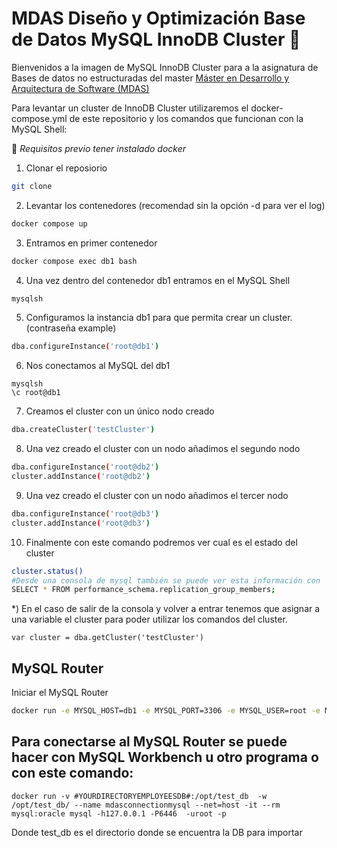 # MDAS Diseño y Optimización Base de Datos MySQL InnoDB Cluster :tada:

Bienvenidos a la imagen de MySQL InnoDB Cluster para a la asignatura de Bases de datos no estructuradas del master [Máster en Desarrollo y Arquitectura de Software (MDAS)](https://www.salleurl.edu/es/estudios/master-en-desarrollo-y-arquitectura-software)

Para levantar un cluster de InnoDB Cluster utilizaremos el docker-compose.yml de este repositorio y los comandos que funcionan con la MySQL Shell:

:wave: *Requisitos previo tener instalado docker*

1) Clonar el reposiorio
```bash
git clone
```
2) Levantar los contenedores (recomendad sin la opción -d para ver el log)
```bash
docker compose up
```
3) Entramos en primer contenedor 
```bash
docker compose exec db1 bash
```
4) Una vez dentro del contenedor db1 entramos en el MySQL Shell
```bash
mysqlsh
```
5) Configuramos la instancia db1 para que permita crear un cluster. (contraseña example)
```bash
dba.configureInstance('root@db1')
```
6) Nos conectamos al MySQL del db1
```
mysqlsh 
\c root@db1
```
7) Creamos el cluster con un único nodo creado
```bash
dba.createCluster('testCluster')
```
8) Una vez creado el cluster con un nodo añadimos el segundo nodo
```bash
dba.configureInstance('root@db2')
cluster.addInstance('root@db2')
```
9) Una vez creado el cluster con un nodo añadimos el tercer nodo
```bash
dba.configureInstance('root@db3')
cluster.addInstance('root@db3')
```

10) Finalmente con este comando podremos ver cual es el estado del cluster
```bash
cluster.status()
#Desde una consola de mysql también se puede ver esta información con
SELECT * FROM performance_schema.replication_group_members;
```

*) En el caso de salir de la consola y volver a entrar tenemos que asignar a una variable el cluster para poder utilizar los comandos del cluster.
```
var cluster = dba.getCluster('testCluster')
```


## MySQL Router

Iniciar el MySQL Router

```bash
docker run -e MYSQL_HOST=db1 -e MYSQL_PORT=3306 -e MYSQL_USER=root -e MYSQL_PASSWORD=example -e MYSQL_INNODB_CLUSTER_MEMBERS=3 --network=mdasbbdddisenoyoptimizacioninnodbcluster_mdasnet -p 6446:6446 -p 6447:6447 -p 6448:6448 -p 6449:6449 -p 8443:8443  -ti mysql/mysql-router 
```

## Para conectarse al MySQL Router se puede hacer con MySQL Workbench u otro programa o con este comando:
```
docker run -v #YOURDIRECTORYEMPLOYEESDB#:/opt/test_db  -w /opt/test_db/ --name mdasconnectionmysql --net=host -it --rm mysql:oracle mysql -h127.0.0.1 -P6446  -uroot -p

```
Donde test_db es el directorio donde se encuentra la DB para importar